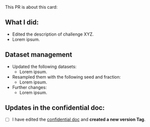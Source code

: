 This PR is about this card: <JIRA CARD>

## What I did:
- Edited the description of challenge XYZ.
- Lorem ipsum.

## Dataset management
- Updated the following datasets:
    - Lorem ipsum.
- Resampled them with the following seed and fraction:
    - Lorem ipsum.
- Further changes:
    - Lorem ipsum.

## Updates in the confidential doc:
- [ ] I have edited the [confidential doc](https://docs.google.com/document/d/1TFlC3ngMsCWD8N917b0rOD3JFZgWJ0z5mJhn7OFzvYE/edit?usp=sharing) and **created a new version Tag**.
